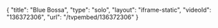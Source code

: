 {
    "title": "Blue Bossa",
    "type": "solo",
    "layout": "iframe-static",
    "videoId": "136372306",
    "url": "\/tvpembed\/136372306"
}
